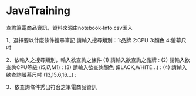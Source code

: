# JavaTraining

查詢筆電商品資訊，資料來源由notebook-Info.csv匯入

1、選擇要以什麼條件搜尋筆記
請輸入搜尋類別：1:品牌 2:CPU 3:顏色 4:螢幕尺吋

2、依輸入之搜尋類別，輸入欲查詢之條件
 (1) 請輸入欲查詢之品牌 :
 (2) 請輸入欲查詢CPU等級 (i5,i7,M1) :
 (3) 請輸入欲查詢顏色 (BLACK,WHITE...) :
 (4) 請輸入欲查詢螢幕尺吋 (13,15.6,16...) :
 
3、依查詢條件秀出符合之筆電商品資訊
